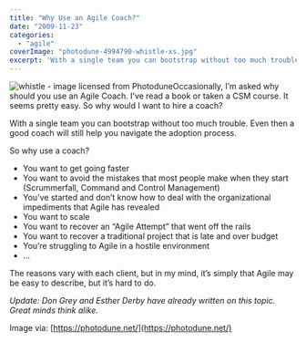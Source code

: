 ```yaml
---
title: "Why Use an Agile Coach?"
date: "2009-11-23"
categories: 
  - "agile"
coverImage: "photodune-4994790-whistle-xs.jpg"
excerpt: 'With a single team you can bootstrap without too much trouble. Even then a good coach will'
---
```


![whistle - image licensed from Photodune](src/content/blog/why-use-an-agile-coach/images/photodune-4994790-whistle-xs.jpg)Occasionally, I’m asked why should you use an Agile Coach. I’ve read a book or taken a CSM course. It seems pretty easy. So why would I want to hire a coach?

With a single team you can bootstrap without too much trouble. Even then a good coach will still help you navigate the adoption process.

So why use a coach?

- You want to get going faster
- You want to avoid the mistakes that most people make when they start (Scrummerfall, Command and Control Management)
- You’ve started and don’t know how to deal with the organizational impediments that Agile has revealed
- You want to scale
- You want to recover an “Agile Attempt” that went off the rails
- You want to recover a traditional project that is late and over budget
- You’re struggling to Agile in a hostile environment
- …

The reasons vary with each client, but in my mind, it’s simply that Agile may be easy to describe, but it’s hard to do.

_Update: Don Grey and Esther Derby have already written on this topic. Great minds think alike._

Image via: [https://photodune.net/](https://photodune.net/)

